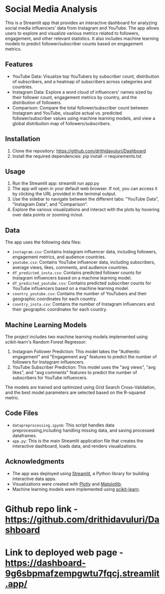 # Social Media Analysis

This is a Streamlit app that provides an interactive dashboard for analyzing social media influencers' data from Instagram and YouTube. The app allows users to explore and visualize various metrics related to followers, engagement, and other relevant statistics. It also includes machine learning models to predict follower/subscriber counts based on engagement metrics.


## Features

- YouTube Data: Visualize top YouTubers by subscriber count, distribution of subscribers, and a heatmap of subscribers across categories and countries.
- Instagram Data: Explore a word cloud of influencers' names sized by their follower count, engagement metrics by country, and the distribution of followers.
- Comparison: Compare the total follower/subscriber count between Instagram and YouTube, visualize actual vs. predicted follower/subscriber values using machine learning models, and view a global distribution map of followers/subscribers.


## Installation

1. Clone the repository: https://github.com/drithidavuluri/Dashboard
2. Install the required dependencies: pip install -r requirements.txt


## Usage

1. Run the Streamlit app: streamlit run app.py
2. The app will open in your default web browser. If not, you can access it by clicking the URL provided in the terminal output.
3. Use the sidebar to navigate between the different tabs: "YouTube Data", "Instagram Data", and "Comparison".
4. Explore the various visualizations and interact with the plots by hovering over data points or zooming in/out.


## Data

The app uses the following data files:

- `instagram.csv`: Contains Instagram influencer data, including followers, engagement metrics, and audience countries.
- `youtube.csv`: Contains YouTube influencer data, including subscribers, average views, likes, comments, and audience countries.
- `df_predicted_insta.csv`: Contains predicted follower counts for Instagram influencers based on a machine learning model.
- `df_predicted_youtube.csv`: Contains predicted subscriber counts for YouTube influencers based on a machine learning model.
- `country_youtube.csv`: Contains the number of YouTubers and their geographic coordinates for each country.
- `country_insta.csv`: Contains the number of Instagram influencers and their geographic coordinates for each country.


## Machine Learning Models

The project includes two machine learning models implemented using scikit-learn's Random Forest Regressor:

1. Instagram Follower Prediction: This model takes the "Authentic engagement" and "Engagement avg" features to predict the number of followers for Instagram influencers.
2. YouTube Subscriber Prediction: This model uses the "avg views", "avg likes", and "avg comments" features to predict the number of subscribers for YouTube influencers.

The models are trained and optimized using Grid Search Cross-Validation, and the best model parameters are selected based on the R-squared metric.


## Code Files

- `datapreprocessing.ipynb`: This script handles data preprocessing,including handling missing data, and saving processed dataframes.
- `app.py`: This is the main Streamlit application file that creates the interactive dashboard, loads data, and renders visualizations.

## Acknowledgments

- The app was deployed using [Streamlit](https://streamlit.io/), a Python library for building interactive data apps.
- Visualizations were created with [Plotly](https://plotly.com/python/) and [Matplotlib](https://matplotlib.org/).
- Machine learning models were implemented using [scikit-learn](https://scikit-learn.org/).


# Github repo link -  https://github.com/drithidavuluri/Dashboard

# Link to deployed web page - https://dashboard-9g6sbpmafzempgwtu7fqcj.streamlit.app/